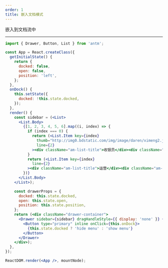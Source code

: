```yaml
---
order: 1
title: 嵌入文档模式
---
```


嵌入到文档流中

---

````jsx
import { Drawer, Button, List } from 'antm';

const App = React.createClass({
  getInitialState() {
    return {
      docked: false,
      open: false,
      position: 'left',
    };
  },
  onDock() {
    this.setState({
      docked: !this.state.docked,
    });
  },
  render() {
    const sidebar = (<List>
      <List.Body>
        {[1, 2, 3, 4, 5, 6].map((i, index) => {
          if (index === 0) {
            return (<List.Item key={index}
              thumb="http://img0.bdstatic.com/img/image/daren/ximeng2.jpg"
              line={2}
            ><div className="am-list-title">收银员</div><div className="am-list-brief">仅可进行收款、退款及查账操作</div></List.Item>);
          }
          return (<List.Item key={index}
            line={2}
          ><div className="am-list-title">运营</div><div className="am-list-brief">可进行收款、退款、折扣管理、查看数据等操作</div></List.Item>);
        })}
      </List.Body>
    </List>);

    const drawerProps = {
      docked: this.state.docked,
      open: this.state.open,
      position: this.state.position,
    };
    return (<div className="drawer-container">
      <Drawer sidebar={sidebar} dragHandleStyle={{ display: 'none' }} {...drawerProps}>
        <Button type="primary" inline onClick={this.onDock}>
          {this.state.docked ? 'hide menu' : 'show menu'}
        </Button>
      </Drawer>
    </div>);
  },
});

ReactDOM.render(<App />, mountNode);
````

<style>
#preview-components-drawer-demo-dock {
  position: relative;
  margin: 0;
  height: 100%;
}
#preview-components-drawer-demo-dock .code-box-demo {
  height: 100%;
}
#preview-components-drawer-demo-dock .drawer-container {
  position: relative;
  height: 100%;
}
#preview-components-drawer-demo-dock .am-drawer-content {
  padding: 10px;
}
#preview-components-drawer-demo-dock .am-drawer-sidebar {
  max-width: 260px;
  background-color: #fff;
  border-right: 1px solid #ddd;
}
#preview-components-drawer-demo-dock .am-drawer-sidebar .am-list {
  padding: 0;
}
</style>
